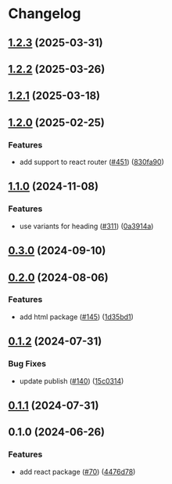 # Changelog


## [1.2.3](https://github.com/ogcio/govie-ds/compare/eslint-config-v1.2.2...eslint-config-v1.2.3) (2025-03-31)

## [1.2.2](https://github.com/ogcio/govie-ds/compare/eslint-config-v1.2.1...eslint-config-v1.2.2) (2025-03-26)

## [1.2.1](https://github.com/ogcio/govie-ds/compare/eslint-config-v1.2.0...eslint-config-v1.2.1) (2025-03-18)

## [1.2.0](https://github.com/ogcio/govie-ds/compare/eslint-config-v1.1.0...eslint-config-v1.2.0) (2025-02-25)


### Features

* add support to react router ([#451](https://github.com/ogcio/govie-ds/issues/451)) ([830fa90](https://github.com/ogcio/govie-ds/commit/830fa9024af9c0d9d4c32d417748341c972df523))

## [1.1.0](https://github.com/ogcio/govie-ds/compare/eslint-config-v1.0.0...eslint-config-v1.1.0) (2024-11-08)


### Features

* use variants for heading ([#311](https://github.com/ogcio/govie-ds/issues/311)) ([0a3914a](https://github.com/ogcio/govie-ds/commit/0a3914a7e450d9dadef4ca60da36b8b165031a1d))

## [0.3.0](https://github.com/ogcio/govie-ds/compare/@govie-ds/eslint-config-0.2.0...@govie-ds/eslint-config-0.3.0) (2024-09-10)



## [0.2.0](https://github.com/ogcio/govie-ds/compare/@govie-ds/eslint-config-0.1.2...@govie-ds/eslint-config-0.2.0) (2024-08-06)


### Features

* add html package ([#145](https://github.com/ogcio/govie-ds/issues/145)) ([1d35bd1](https://github.com/ogcio/govie-ds/commit/1d35bd17900468863403333f77c855e5d92f3458))


## [0.1.2](https://github.com/ogcio/govie-ds/compare/@govie-ds/eslint-config-0.1.1...@govie-ds/eslint-config-0.1.2) (2024-07-31)


### Bug Fixes

* update publish ([#140](https://github.com/ogcio/govie-ds/issues/140)) ([15c0314](https://github.com/ogcio/govie-ds/commit/15c0314f4e80ddada32da80ae5b9d088612eb256))



## [0.1.1](https://github.com/ogcio/govie-ds/compare/@govie-ds/eslint-config-0.1.0...@govie-ds/eslint-config-0.1.1) (2024-07-31)



## 0.1.0 (2024-06-26)


### Features

* add react package ([#70](https://github.com/ogcio/govie-ds/issues/70)) ([4476d78](https://github.com/ogcio/govie-ds/commit/4476d784b0f2a35fd63293d952ea50c0832ca511))
